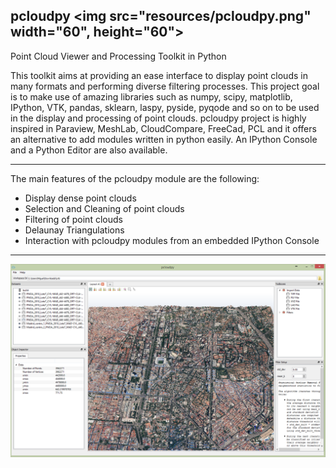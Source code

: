 ## pcloudpy <img src="resources/pcloudpy.png" width="60", height="60">

Point Cloud Viewer and Processing Toolkit in Python


This toolkit aims at providing an ease interface to display point clouds in many formats and performing diverse filtering processes. 
This project goal is to make use of amazing libraries such as numpy, scipy, matplotlib, IPython, VTK, pandas, sklearn, laspy, pyside, pyqode and so on to be used in the display and processing of point clouds.
pcloudpy project is highly inspired in Paraview, MeshLab, CloudCompare, FreeCad, PCL and it offers an alternative to add modules written in python easily. 
An IPython Console and a Python Editor are also available.


-------

The main features of the pcloudpy module are the following:

- Display dense point clouds
- Selection and Cleaning of point clouds
- Filtering of point clouds
- Delaunay Triangulations
- Interaction with pcloudpy modules from an embedded IPython Console


-------

![](resources/pcloudpy_v0.10.png)




